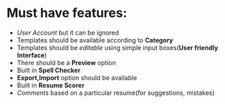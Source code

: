 # Must have features:
* *User Account* but it can be ignored
* Templates should be available according to **Category**
* Templates should be *editable* using simple input boxes(**User friendly Interface**)
* There should be a **Preview** option
* Built in **Spell Checker**
* **Export,Import** option should be available
* Built in **Resume Scorer**
* *Comments* based on a particular resume(for suggestions, mistakes) 

 
